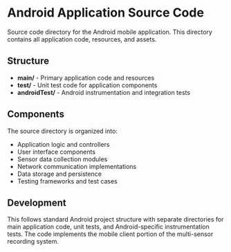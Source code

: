 # Android Application Source Code

Source code directory for the Android mobile application. This directory contains all application code, resources, and assets.

## Structure

- **main/** - Primary application code and resources
- **test/** - Unit test code for application components
- **androidTest/** - Android instrumentation and integration tests

## Components

The source directory is organized into:
- Application logic and controllers
- User interface components
- Sensor data collection modules
- Network communication implementations
- Data storage and persistence
- Testing frameworks and test cases

## Development

This follows standard Android project structure with separate directories for main application code, unit tests, and Android-specific instrumentation tests. The code implements the mobile client portion of the multi-sensor recording system.